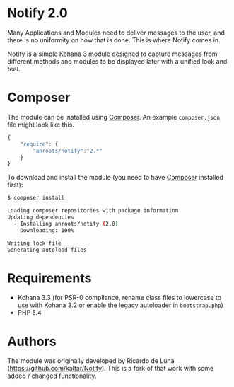 # Notify 2.0

Many Applications and Modules need to deliver messages to the user, and there is no uniformity on how that is done. This is
where Notify comes in.

Notify is a simple Kohana 3 module designed to capture messages from different methods and modules to be displayed later with a unified look and feel.

# Composer

The module can be installed using [Composer](http://getcomposer.org/). An example `composer.json` file might look like this.

```javascript
{
	"require": {
		"anroots/notify":"2.*"
	}
}

```
To download and install the module (you need to have [Composer](http://getcomposer.org/) installed first):
```bash
$ composer install
```

```bash
Loading composer repositories with package information
Updating dependencies
  - Installing anroots/notify (2.0)
    Downloading: 100%

Writing lock file
Generating autoload files
```

# Requirements

* Kohana 3.3 (for PSR-0 compliance, rename class files to lowercase to use with Kohana 3.2 or enable the legacy autoloader in
`bootstrap.php`)
* PHP 5.4

# Authors

The module was originally developed by Ricardo de Luna (https://github.com/kaltar/Notify).
This is a fork of that work with some added / changed functionality.